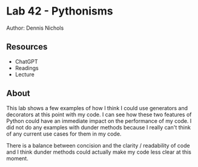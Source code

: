 # Lab 42 - Pythonisms

Author: Dennis Nichols

## Resources

- ChatGPT
- Readings
- Lecture

## About

This lab shows a few examples of how I think I could use generators and decorators at this point with my code. 
I can see how these two features of Python could have an immediate impact on the performance of my code.
I did not do any examples with dunder methods because I really can't think of any current use cases for them in my code.

There is a balance between concision and the clarity / readability of code and I think dunder methods could actually make my code less clear at this moment.
